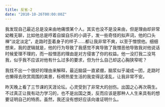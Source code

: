 ```yaml
---
title: 反省-2
date: "2010-10-26T00:00:00Z"
---
```

我发现自己最近总是没来由地痛恨某个人。其实也没不是没来由，但是理由却非常幼稚无聊，比如他总是哼着自娱自乐的小调子，发一些奇怪的拟声词，他的口头禅“淡定淡定”，走路时歪着身子的样子……都让我非常不爽，以至于憎恨他。细细想来，我的逻辑就是，他的行为导致了我感觉不爽导致了我憎恶他导致我对他说话时候爱理不理的，而一般憎恶的理由是对方侵害了你的权益。他一没打我二没骂我，似乎我不应该对他有什么过多的要求，但为什么自己却这心胸狭窄呢？

我找不出一个很好的理由来解释，最近脑袋一直紧绷，脑浆似乎凝成一团，走路时也懒得去欣赏周围的美景，标榜热爱生活的我变得这凌乱，让我非常不安。

昨天晚上看了三节课的天涯论坛。心灵受到了非常大的创伤。出国之心再次萌生。不过真正让我有动力学习的，也不是出国之类，反而应该是那种人人生来具有的想要证明自己的特质。虽然，我还没有想好应该向谁证明什么。